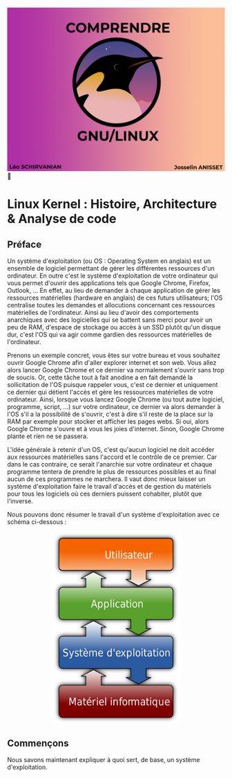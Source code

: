 ![cover](./img/img00.jpg)

# Linux Kernel : Histoire, Architecture & Analyse de code

## Préface

Un système d'exploitation (ou OS : Operating System en anglais) est un ensemble de logiciel permettant de gérer les différentes ressources d'un ordinateur. En outre c'est le système d'exploitation de votre ordinateur qui vous permet d'ouvrir des applications tels que Google Chrome, Firefox, Outlook, ... En effet, au lieu de demander à chaque application de gérer les ressources matérielles (hardware en anglais) de ces futurs utilisateurs; l'OS centralise toutes les demandes et allocutions concernant ces ressources matérielles de l'ordinateur. Ainsi au lieu d'avoir des comportements anarchiques avec des logicielles qui se battent sans merci pour avoir un peu de RAM, d'espace de stockage ou accès à un SSD plutôt qu'un disque dur, c'est l'OS qui va agir comme gardien des ressources matérielles de l'ordinateur.

Prenons un exemple concret, vous êtes sur votre bureau et vous souhaitez ouvrir Google Chrome afin d'aller explorer internet et son web. Vous allez alors lancer Google Chrome et ce dernier va normalement s'ouvrir sans trop de soucis. Or, cette tâche tout à fait anodine a en fait demandé la sollicitation de l'OS puisque rappeler vous, c'est ce dernier et uniquement ce dernier qui détient l'accès et gère les ressources matérielles de votre ordinateur. Ainsi, lorsque vous lancez Google Chrome (ou tout autre logiciel, programme, script, ...) sur votre ordinateur, ce dernier va alors demander à l'OS s'il a la possibilité de s'ouvrir, c'est à dire s'il reste de la place sur la RAM par exemple pour stocker et afficher les pages webs. Si oui, alors Google Chrome s'ouvre et à vous les joies d'internet. Sinon, Google Chrome plante et rien ne se passera.

L'idée générale à retenir d'un OS, c'est qu'aucun logiciel ne doit accéder aux ressources matérielles sans l'accord et le contrôle de ce premier. Car dans le cas contraire, ce serait l'anarchie sur votre ordinateur et chaque programme tentera de prendre le plus de ressources possibles et au final aucun de ces programmes ne marchera. Il vaut donc mieux laisser un système d'exploitation faire le travail d'accès et de gestion du matériels pour tous les logiciels où ces derniers puissent cohabiter, plutôt que l'inverse.

Nous pouvons donc résumer le travail d'un système d'exploitation avec ce schéma ci-dessous :

<p align="center">
  <img src="./img/img2.png" alt="drawing" title="OS" width="300"/>
</p>


## Commençons 

Nous savons maintenant expliquer à quoi sert, de base, un système d'exploitation. 
